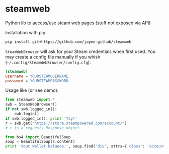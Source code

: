 # steamweb
Python lib to access/use steam web pages (stuff not exposed via API)

Installation with pip:
```sh
pip install git+https://github.com/jayme-github/steamweb
```

`SteamWebBrowser` will ask for your Steam credentials when first used.
You may create a config file manually if you whish (`~/.config/SteamWebBrowser/config.cfg`):
```cfg
[steamweb]
username = YOURSTEAMUSERNAME
password = YOURSTEAMPASSWORD
```

Usage like (or see demo):
```python
from steamweb import *
swb = SteamWebBrowser()
if not swb.logged_in():
    swb.login()
if swb.logged_in(): print 'Yay!'
r = swb.get('https://store.steampowered.com/account/')
# r is a requests.Response object

from bs4 import BeautifulSoup
soup = BeautifulSoup(r.content)
print 'Yout wallet balance:', soup.find('div', attrs={'class': 'accountData price'}).get_text()
```
